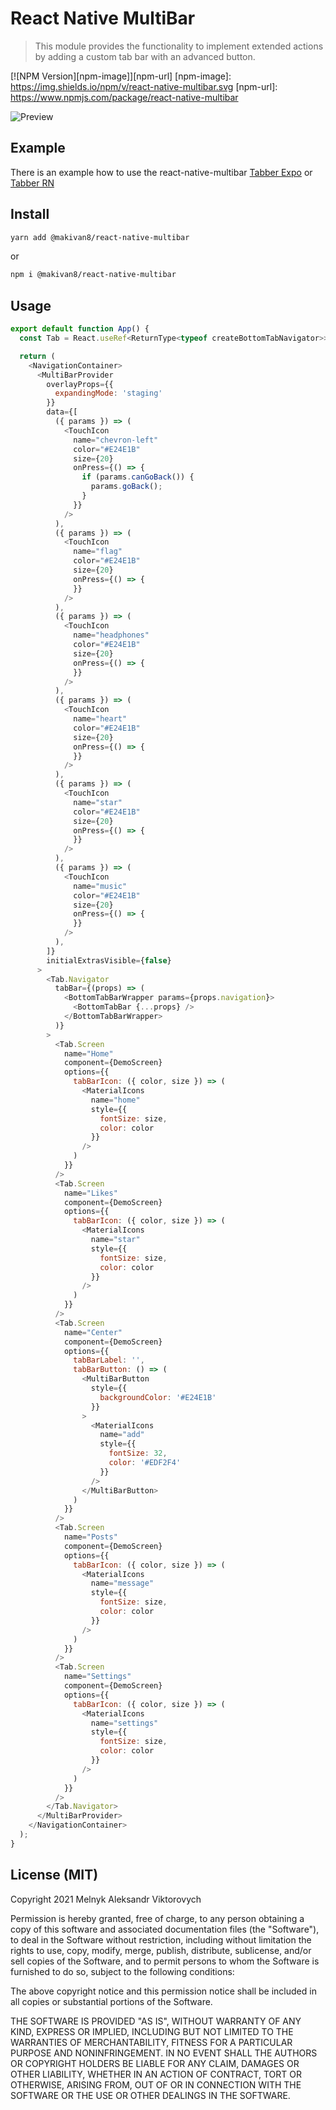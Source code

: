 # React Native MultiBar

> This module provides the functionality to implement extended actions by adding a custom tab bar with an advanced button.

[![NPM Version][npm-image]][npm-url]
[npm-image]: https://img.shields.io/npm/v/react-native-multibar.svg
[npm-url]: https://www.npmjs.com/package/react-native-multibar

![Preview](./PREVIEW.gif?raw=true "Preview")

## Example
There is an example how to use the react-native-multibar [Tabber Expo](https://github.com/alex-melnyk/tabber-expo) or [Tabber RN](https://github.com/alex-melnyk/Tabber)

## Install

```bash
yarn add @makivan8/react-native-multibar
```
or
```bash
npm i @makivan8/react-native-multibar
```

## Usage

```javascript
export default function App() {
  const Tab = React.useRef<ReturnType<typeof createBottomTabNavigator>>(createBottomTabNavigator()).current;

  return (
    <NavigationContainer>
      <MultiBarProvider
        overlayProps={{
          expandingMode: 'staging'
        }}
        data={[
          ({ params }) => (
            <TouchIcon
              name="chevron-left"
              color="#E24E1B"
              size={20}
              onPress={() => {
                if (params.canGoBack()) {
                  params.goBack();
                }
              }}
            />
          ),
          ({ params }) => (
            <TouchIcon
              name="flag"
              color="#E24E1B"
              size={20}
              onPress={() => {
              }}
            />
          ),
          ({ params }) => (
            <TouchIcon
              name="headphones"
              color="#E24E1B"
              size={20}
              onPress={() => {
              }}
            />
          ),
          ({ params }) => (
            <TouchIcon
              name="heart"
              color="#E24E1B"
              size={20}
              onPress={() => {
              }}
            />
          ),
          ({ params }) => (
            <TouchIcon
              name="star"
              color="#E24E1B"
              size={20}
              onPress={() => {
              }}
            />
          ),
          ({ params }) => (
            <TouchIcon
              name="music"
              color="#E24E1B"
              size={20}
              onPress={() => {
              }}
            />
          ),
        ]}
        initialExtrasVisible={false}
      >
        <Tab.Navigator
          tabBar={(props) => (
            <BottomTabBarWrapper params={props.navigation}>
              <BottomTabBar {...props} />
            </BottomTabBarWrapper>
          )}
        >
          <Tab.Screen
            name="Home"
            component={DemoScreen}
            options={{
              tabBarIcon: ({ color, size }) => (
                <MaterialIcons
                  name="home"
                  style={{
                    fontSize: size,
                    color: color
                  }}
                />
              )
            }}
          />
          <Tab.Screen
            name="Likes"
            component={DemoScreen}
            options={{
              tabBarIcon: ({ color, size }) => (
                <MaterialIcons
                  name="star"
                  style={{
                    fontSize: size,
                    color: color
                  }}
                />
              )
            }}
          />
          <Tab.Screen
            name="Center"
            component={DemoScreen}
            options={{
              tabBarLabel: '',
              tabBarButton: () => (
                <MultiBarButton
                  style={{
                    backgroundColor: '#E24E1B'
                  }}
                >
                  <MaterialIcons
                    name="add"
                    style={{
                      fontSize: 32,
                      color: '#EDF2F4'
                    }}
                  />
                </MultiBarButton>
              )
            }}
          />
          <Tab.Screen
            name="Posts"
            component={DemoScreen}
            options={{
              tabBarIcon: ({ color, size }) => (
                <MaterialIcons
                  name="message"
                  style={{
                    fontSize: size,
                    color: color
                  }}
                />
              )
            }}
          />
          <Tab.Screen
            name="Settings"
            component={DemoScreen}
            options={{
              tabBarIcon: ({ color, size }) => (
                <MaterialIcons
                  name="settings"
                  style={{
                    fontSize: size,
                    color: color
                  }}
                />
              )
            }}
          />
        </Tab.Navigator>
      </MultiBarProvider>
    </NavigationContainer>
  );
}
```

## License (MIT)

Copyright 2021 Melnyk Aleksandr Viktorovych

Permission is hereby granted, free of charge, to any person obtaining a copy of this software and associated documentation files (the "Software"), to deal in the Software without restriction, including without limitation the rights to use, copy, modify, merge, publish, distribute, sublicense, and/or sell copies of the Software, and to permit persons to whom the Software is furnished to do so, subject to the following conditions:

The above copyright notice and this permission notice shall be included in all copies or substantial portions of the Software.

THE SOFTWARE IS PROVIDED "AS IS", WITHOUT WARRANTY OF ANY KIND, EXPRESS OR IMPLIED, INCLUDING BUT NOT LIMITED TO THE WARRANTIES OF MERCHANTABILITY, FITNESS FOR A PARTICULAR PURPOSE AND NONINFRINGEMENT. IN NO EVENT SHALL THE AUTHORS OR COPYRIGHT HOLDERS BE LIABLE FOR ANY CLAIM, DAMAGES OR OTHER LIABILITY, WHETHER IN AN ACTION OF CONTRACT, TORT OR OTHERWISE, ARISING FROM, OUT OF OR IN CONNECTION WITH THE SOFTWARE OR THE USE OR OTHER DEALINGS IN THE SOFTWARE.
